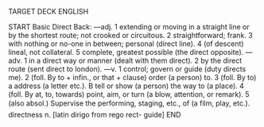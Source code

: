 TARGET DECK
ENGLISH

START
Basic
Direct
Back: —adj. 1 extending or moving in a straight line or by the shortest route; not crooked or circuitous. 2 straightforward; frank. 3 with nothing or no-one in between; personal (direct line). 4 (of descent) lineal, not collateral. 5 complete, greatest possible (the direct opposite). —adv. 1 in a direct way or manner (dealt with them direct). 2 by the direct route (sent direct to london). —v. 1 control; govern or guide (duty directs me). 2 (foll. By to + infin., or that + clause) order (a person) to. 3 (foll. By to) a address (a letter etc.). B tell or show (a person) the way to (a place). 4 (foll. By at, to, towards) point, aim, or turn (a blow, attention, or remark). 5 (also absol.) Supervise the performing, staging, etc., of (a film, play, etc.).  directness n. [latin dirigo from rego rect- guide]
END
